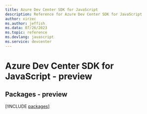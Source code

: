 ```yaml
---
title: Azure Dev Center SDK for JavaScript
description: Reference for Azure Dev Center SDK for JavaScript
author: xirzec
ms.author: jeffish
ms.data: 07/26/2023
ms.topic: reference
ms.devlang: javascript
ms.service: devcenter
---
```

# Azure Dev Center SDK for JavaScript - preview
## Packages - preview
[!INCLUDE [packages](dev-center-index.md)]